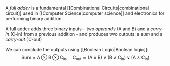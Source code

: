 A *full adder* is a fundamental [[Combinational Circuits|combinational circuit]] used in [[Computer Science|computer science]] and electronics for performing binary addition.

A full adder adds three binary inputs - two *operands* (A and B) and a *carry-in* (C-in) from a previous addition - and produces two outputs: a *sum* and a *carry-out* (C-out)

We can conclude the outputs using [[Boolean Logic|Boolean logic]]:
$$
\mathrm{Sum = A \otimes  B \otimes  C_{in}, \quad C_{out} = (A \land B) \vee (B \land C_{in}) \vee (A \land C_{in})}
$$

